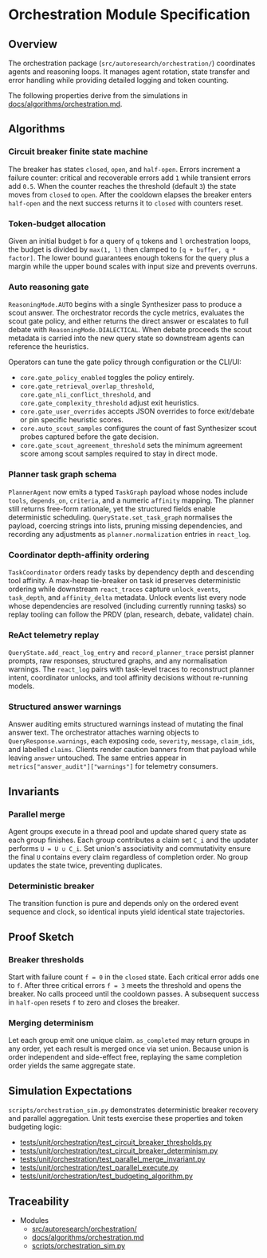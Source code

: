 # Orchestration Module Specification

## Overview

The orchestration package (`src/autoresearch/orchestration/`) coordinates
agents and reasoning loops. It manages agent rotation, state transfer and
error handling while providing detailed logging and token counting.

The following properties derive from the simulations in
[docs/algorithms/orchestration.md][d1].

## Algorithms

### Circuit breaker finite state machine

The breaker has states `closed`, `open`, and `half-open`. Errors increment a
failure counter: critical and recoverable errors add `1` while transient
errors add `0.5`. When the counter reaches the threshold (default `3`) the
state moves from `closed` to `open`. After the cooldown elapses the breaker
enters `half-open` and the next success returns it to `closed` with counters
reset.

### Token-budget allocation

Given an initial budget `b` for a query of `q` tokens and `l` orchestration
loops, the budget is divided by `max(1, l)` then clamped to `[q + buffer,
q * factor]`. The lower bound guarantees enough tokens for the query plus a
margin while the upper bound scales with input size and prevents overruns.

### Auto reasoning gate

`ReasoningMode.AUTO` begins with a single Synthesizer pass to produce a scout
answer. The orchestrator records the cycle metrics, evaluates the scout gate
policy, and either returns the direct answer or escalates to full debate with
`ReasoningMode.DIALECTICAL`. When debate proceeds the scout metadata is carried
into the new query state so downstream agents can reference the heuristics.

Operators can tune the gate policy through configuration or the CLI/UI:

- `core.gate_policy_enabled` toggles the policy entirely.
- `core.gate_retrieval_overlap_threshold`,
  `core.gate_nli_conflict_threshold`, and
  `core.gate_complexity_threshold` adjust exit heuristics.
- `core.gate_user_overrides` accepts JSON overrides to force exit/debate or
  pin specific heuristic scores.
- `core.auto_scout_samples` configures the count of fast Synthesizer scout
  probes captured before the gate decision.
- `core.gate_scout_agreement_threshold` sets the minimum agreement score
  among scout samples required to stay in direct mode.

### Planner task graph schema

`PlannerAgent` now emits a typed `TaskGraph` payload whose nodes include
`tools`, `depends_on`, `criteria`, and a numeric `affinity` mapping. The
planner still returns free-form rationale, yet the structured fields enable
deterministic scheduling. `QueryState.set_task_graph` normalises the payload,
coercing strings into lists, pruning missing dependencies, and recording any
adjustments as `planner.normalization` entries in `react_log`.

### Coordinator depth-affinity ordering

`TaskCoordinator` orders ready tasks by dependency depth and descending tool
affinity. A max-heap tie-breaker on task id preserves deterministic ordering
while downstream `react_traces` capture `unlock_events`, `task_depth`, and
`affinity_delta` metadata. Unlock events list every node whose dependencies are
resolved (including currently running tasks) so replay tooling can follow the
PRDV (plan, research, debate, validate) chain.

### ReAct telemetry replay

`QueryState.add_react_log_entry` and `record_planner_trace` persist planner
prompts, raw responses, structured graphs, and any normalisation warnings. The
`react_log` pairs with task-level traces to reconstruct planner intent,
coordinator unlocks, and tool affinity decisions without re-running models.

### Structured answer warnings

Answer auditing emits structured warnings instead of mutating the final
answer text. The orchestrator attaches warning objects to
`QueryResponse.warnings`, each exposing `code`, `severity`, `message`,
`claim_ids`, and labelled `claims`. Clients render caution banners from that
payload while leaving `answer` untouched. The same entries appear in
`metrics["answer_audit"]["warnings"]` for telemetry consumers.

## Invariants

### Parallel merge

Agent groups execute in a thread pool and update shared query state as each
group finishes. Each group contributes a claim set `C_i` and the updater
performs `U = U ∪ C_i`. Set union's associativity and commutativity ensure
the final `U` contains every claim regardless of completion order. No group
updates the state twice, preventing duplicates.

### Deterministic breaker

The transition function is pure and depends only on the ordered event
sequence and clock, so identical inputs yield identical state trajectories.

## Proof Sketch

### Breaker thresholds

Start with failure count `f = 0` in the `closed` state. Each critical error
adds one to `f`. After three critical errors `f = 3` meets the threshold and
opens the breaker. No calls proceed until the cooldown passes. A subsequent
success in `half-open` resets `f` to zero and closes the breaker.

### Merging determinism

Let each group emit one unique claim. `as_completed` may return groups in any
order, yet each result is merged once via set union. Because union is order
independent and side-effect free, replaying the same completion order yields
the same aggregate state.

## Simulation Expectations

`scripts/orchestration_sim.py` demonstrates deterministic breaker recovery and
parallel aggregation. Unit tests exercise these properties and token
budgeting logic:

- [tests/unit/orchestration/test_circuit_breaker_thresholds.py][t13]
- [tests/unit/orchestration/test_circuit_breaker_determinism.py][t14]
- [tests/unit/orchestration/test_parallel_merge_invariant.py][t15]
- [tests/unit/orchestration/test_parallel_execute.py][t16]
- [tests/unit/orchestration/test_budgeting_algorithm.py][t17]

## Traceability

- Modules
  - [src/autoresearch/orchestration/][m1]
  - [docs/algorithms/orchestration.md][d1]
  - [scripts/orchestration_sim.py][s1]

[m1]: ../../src/autoresearch/orchestration/
[d1]: ../../docs/algorithms/orchestration.md
[s1]: ../../scripts/orchestration_sim.py
[t13]: ../../tests/unit/orchestration/test_circuit_breaker_thresholds.py
[t14]: ../../tests/unit/orchestration/test_circuit_breaker_determinism.py
[t15]: ../../tests/unit/orchestration/test_parallel_merge_invariant.py
[t16]: ../../tests/unit/orchestration/test_parallel_execute.py
[t17]: ../../tests/unit/orchestration/test_budgeting_algorithm.py

